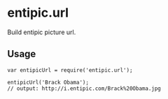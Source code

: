 # entipic.url

Build entipic picture url.

## Usage

```
var entipicUrl = require('entipic.url');

entipicUrl('Brack Obama');
// output: http://i.entipic.com/Brack%20Obama.jpg
```
